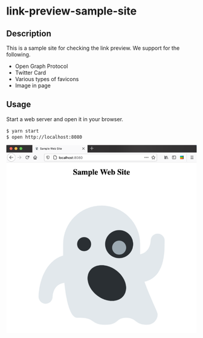 # link-preview-sample-site

## Description

This is a sample site for checking the link preview. We support for the following.

- Open Graph Protocol
- Twitter Card
- Various types of favicons
- Image in page

## Usage

Start a web server and open it in your browser.

```
$ yarn start
$ open http://localhost:8080
```

![preview](./doc/preview.png)
